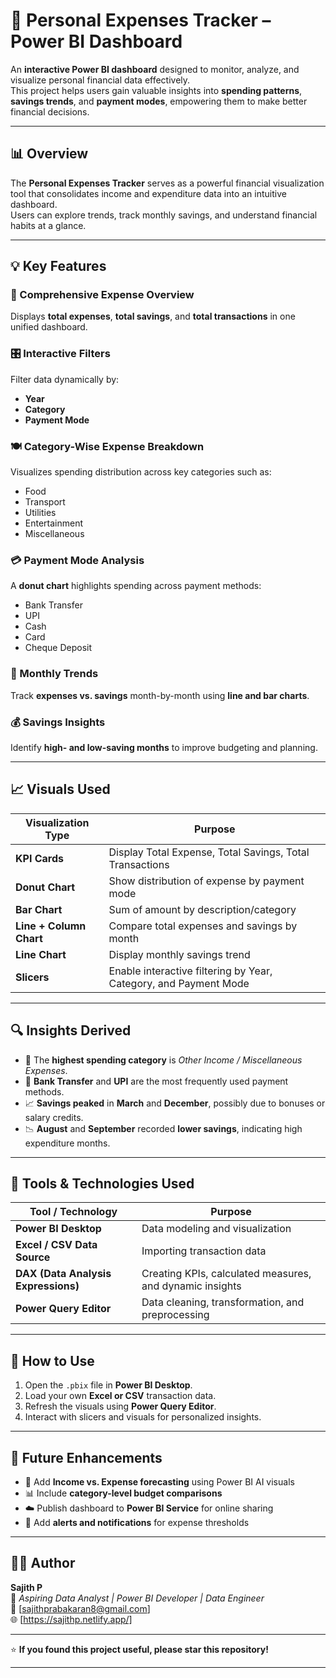 # 🧾 Personal Expenses Tracker – Power BI Dashboard

An **interactive Power BI dashboard** designed to monitor, analyze, and visualize personal financial data effectively.  
This project helps users gain valuable insights into **spending patterns**, **savings trends**, and **payment modes**, empowering them to make better financial decisions.

---

## 📊 Overview

The **Personal Expenses Tracker** serves as a powerful financial visualization tool that consolidates income and expenditure data into an intuitive dashboard.  
Users can explore trends, track monthly savings, and understand financial habits at a glance.

---

## 💡 Key Features

### 🧮 Comprehensive Expense Overview
Displays **total expenses**, **total savings**, and **total transactions** in one unified dashboard.

### 🎛️ Interactive Filters
Filter data dynamically by:
- **Year**
- **Category**
- **Payment Mode**

### 🍽️ Category-Wise Expense Breakdown
Visualizes spending distribution across key categories such as:
- Food  
- Transport  
- Utilities  
- Entertainment  
- Miscellaneous  

### 💳 Payment Mode Analysis
A **donut chart** highlights spending across payment methods:
- Bank Transfer  
- UPI  
- Cash  
- Card  
- Cheque Deposit  

### 📅 Monthly Trends
Track **expenses vs. savings** month-by-month using **line and bar charts**.

### 💰 Savings Insights
Identify **high- and low-saving months** to improve budgeting and planning.

---

## 📈 Visuals Used

| Visualization Type | Purpose |
|---------------------|----------|
| **KPI Cards** | Display Total Expense, Total Savings, Total Transactions |
| **Donut Chart** | Show distribution of expense by payment mode |
| **Bar Chart** | Sum of amount by description/category |
| **Line + Column Chart** | Compare total expenses and savings by month |
| **Line Chart** | Display monthly savings trend |
| **Slicers** | Enable interactive filtering by Year, Category, and Payment Mode |

---

## 🔍 Insights Derived

- 💸 The **highest spending category** is *Other Income / Miscellaneous Expenses*.  
- 🏦 **Bank Transfer** and **UPI** are the most frequently used payment methods.  
- 📈 **Savings peaked** in **March** and **December**, possibly due to bonuses or salary credits.  
- 📉 **August** and **September** recorded **lower savings**, indicating high expenditure months.

---

## 🧠 Tools & Technologies Used

| Tool / Technology | Purpose |
|--------------------|----------|
| **Power BI Desktop** | Data modeling and visualization |
| **Excel / CSV Data Source** | Importing transaction data |
| **DAX (Data Analysis Expressions)** | Creating KPIs, calculated measures, and dynamic insights |
| **Power Query Editor** | Data cleaning, transformation, and preprocessing |

---

## 🧩 How to Use

1. Open the `.pbix` file in **Power BI Desktop**.  
2. Load your own **Excel or CSV** transaction data.  
3. Refresh the visuals using **Power Query Editor**.  
4. Interact with slicers and visuals for personalized insights.

---

## 🌟 Future Enhancements

- 💼 Add **Income vs. Expense forecasting** using Power BI AI visuals  
- 📊 Include **category-level budget comparisons**  
- ☁️ Publish dashboard to **Power BI Service** for online sharing  
- 🔔 Add **alerts and notifications** for expense thresholds  

---

## 👨‍💻 Author

**Sajith P**  
💼 *Aspiring Data Analyst | Power BI Developer | Data Engineer*  
📧 [sajithprabakaran8@gmail.com]  
🌐 [https://sajithp.netlify.app/]  

---

⭐ **If you found this project useful, please star this repository!**

---

